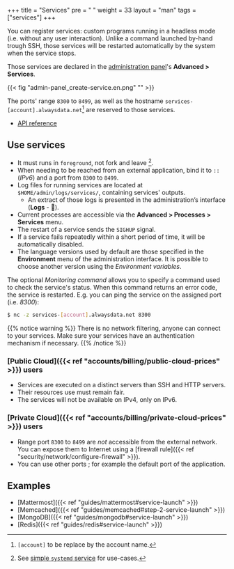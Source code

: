 +++
title = "Services"
pre = "<i class='fas fa-fw fa-sitemap'></i> "
weight = 33
layout = "man"
tags = ["services"]
+++

You can register services: custom programs running in a headless mode (i.e. without any user interaction). Unlike a command launched by-hand trough SSH, those services will be restarted automatically by the system when the service stops.

Those services are declared in the [administration panel](https://admin.alwaysdata.com)'s  **Advanced > Services**.

{{< fig "admin-panel_create-service.en.png" "" >}}

The ports' range `8300` to `8499`, as well as the hostname `services-[account].alwaysdata.net`[^1] are reserved to those services.

- [API reference](https://api.alwaysdata.com/v1/service/doc/)

## Use services

- It must runs in `foreground`, not fork and leave [^2].
- When needing to be reached from an external application, bind it to `::` (_IPv6_) and a port from `8300` to `8499`.
- Log files for running services are located at `$HOME/admin/logs/services/`, containing services' outputs.
	- An extract of those logs is presented in the administration’s interface (**Logs** - 📄).
- Current processes are accessible via the **Advanced > Processes > Services** menu.
- The restart of a service sends the `SIGHUP` signal.
- If a service fails repeatedly within a short period of time, it will be automatically disabled.
- The language versions used by default are those specified in the **Environment** menu of the administration interface. It is possible to choose another version using the *Environment variables*.

The optional *Monitoring command* allows you to specify a command used to check the service's status. When this command returns an error code, the service is restarted. E.g. you can ping the service on the assigned port (i.e. *8300*):

```sh
$ nc -z services-[account].alwaysdata.net 8300
```
	
{{% notice warning %}}
There is no network filtering, anyone can connect to your services. Make sure your services have an authentication mechanism if necessary.
{{% /notice %}}

### [Public Cloud]({{< ref "accounts/billing/public-cloud-prices" >}}) users

- Services are executed on a distinct servers than SSH and HTTP servers.
- Their resources use must remain fair.
- The services will not be available on IPv4, only on IPv6.

### [Private Cloud]({{< ref "accounts/billing/private-cloud-prices" >}}) users

- Range port `8300` to `8499` are *not* accessible from the external network. You can expose them to Internet using a [firewall rule]({{< ref "security/network/configure-firewall" >}}).
- You can use other ports ; for example the default port of the application.

## Examples

- [Mattermost]({{< ref "guides/mattermost#service-launch" >}})
- [Memcached]({{< ref "guides/memcached#step-2-service-launch" >}})
- [MongoDB]({{< ref "guides/mongodb#service-launch" >}})
- [Redis]({{< ref "guides/redis#service-launch" >}})

[^1]: `[account]` to be replace by the account name.
[^2]: See [simple `systemd` service](https://www.freedesktop.org/software/systemd/man/systemd.service.html#Type=) for use-cases.

